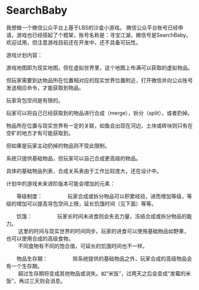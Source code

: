 SearchBaby
==========

  我想做一个微信公众平台上基于LBS的沙盒小游戏。
  微信公众平台账号已经申请，游戏也已经搭起了个框架，账号名称是：寻宝江湖，微信号是SearchBaby。
  欢迎试用，但注意游戏目前还在开发中，还不具备可玩性。

游戏计划内容：

  游戏地图即为现实地图，但在虚拟世界里，这个地图上布满可以获取的虚拟物品。
  
  但玩家需要到达物品所在位置相对应的现实世界位置附近，打开微信并向公众账号发送相应命令，才能获取到物品。
  
  玩家背包空间是有限的。
  
  玩家可以将自己已经获取到的物品进行合成（merge），拆分（split），或者扔掉。
  
  物品所在位置与现实世界有一定的关联，如鱼会出现在河边，土块或砖块则只有在空旷的地方才有可能获取到。
  
  但如果是玩家主动扔掉的物品则不受此限制。
  
  系统只提供基础物品，但玩家可以自己合成更高级的物品。
  
  具体的基础物品列表，合成关系表由于工作比较庞大，还在设计中。
  


计划中的游戏未来进阶版本可能会增加的元素：

　　等级制度：
　　
　	　玩家合成或拆分物品可以积累经验，进而增加等级，等级的增加可以提高背包空间上限，延长饥饿时间（见下面）等等。
      
　　饥饿：
　　
　　	玩家长时间未进食则会失去力量，冻结合成或拆分物品的能力。
　　	
　　	这里的时间与现实世界的时间同步。玩家的进食可以使用基础物品如野果，也可以使用合成的高级食物。
　　	
　　	不同食物有不同的饱合值，可延长的饥饿时间也不一样。
 
　　物品生存期：
　　
　　	除系统提供的基础物品之外，玩家合成的高级物品会有一个生存期。
　　	
　　	超过生存期将变成其他物品或消失。如“米饭”，过两天之后会变成“发霉的米饭”，再过三天则会消息。


